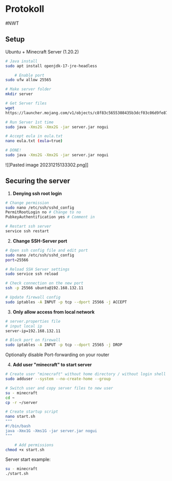 # Protokoll
#NWT 
## Setup
Ubuntu + Minecraft Server (1.20.2)

```bash
# Java install
sudo apt install openjdk-17-jre-headless 

	# Enable port
sudo ufw allow 25565

# Make server folder
mkdir server

# Get Server files
wget
https://launcher.mojang.com/v1/objects/c8f83c5655308435b3dcf03c06d9fe8740a77469/server.jar

# Run Server 1st time
sudo java -Xms2G -Xmx2G -jar server.jar nogui

# Accept eula in eula.txt
nano eula.txt (eula=true)

# DONE!
sudo java -Xms2G -Xmx2G -jar server.jar nogui
```

![[Pasted image 20231215133302.png]]

## Securing the server

1. **Denying ssh root login**

```bash
# Change permission
sudo nano /etc/ssh/sshd_config
PermitRootLogin no # Change to no
PubkeyAuthentification yes # Comment in

# Restart ssh server
service ssh restart
```

2.  **Change SSH-Server port**
   
```bash
# Open ssh config file and edit port
sudo nano /etc/ssh/sshd_config
port=25566

# Reload SSH Server settings
sudo service ssh reload

# Check connection on the new port
ssh -p 25566 ubuntu@192.168.132.11

# Update firewall config
sudo iptables -A INPUT -p tcp --dport 25566 -j ACCEPT
```

3. **Only allow access from local network**
   
```bash
# server.properties file
# input local ip
server-ip=192.168.132.11

# Block port on firewall
sudo iptables -A INPUT -p tcp --dport 25565 -j DROP
```
Optionally disable Port-forwarding on your router

4.  **Add user "minecraft" to start server**

```bash
# Create user "minecraft" without home directory / without login shell
sudo adduser --system --no-create-home --group 

# Switch user and copy server files to new user
su - minecraft
cd ~
cp -r ~/server

# Create startup script
nano start.sh
"""
#!/bin/bash
java -Xmx1G -Xms1G -jar server.jar nogui
"""

	# Add permissions
chmod +x start.sh
```

Server start example:
```bash
su - minecraft
./start.sh
```